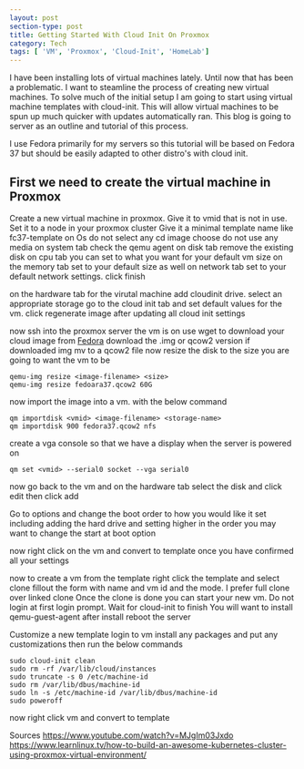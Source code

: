 ```yaml
---
layout: post
section-type: post
title: Getting Started With Cloud Init On Proxmox
category: Tech
tags: [ 'VM', 'Proxmox', 'Cloud-Init', 'HomeLab']
---
```


I have been installing lots of virtual machines lately.  Until now that has been a problematic.  I want to steamline the process of creating new virtual machines.  To solve much of the initial setup I am going to start using virtual machine templates with cloud-init.  This will allow virtual machines to be spun up much quicker with updates automatically ran.  This blog is going to server as an outline and tutorial of this process.  

I use Fedora primarily for my servers so this tutorial will be based on Fedora 37 but should be easily adapted to other distro's with cloud init. 

## First we need to create the virtual machine in Proxmox


Create a new virtual machine in proxmox.
Give it to vmid that is not in use.  
Set it to a node in your proxmox cluster
Give it a minimal template name like fc37-template
on Os do not select any cd image choose do not use any media
on system tab check the qemu agent
on disk tab remove the existing disk
on cpu tab you can set to what you want for your default vm size
on the memory tab set to your default size as well
on network tab set to your default network settings.
click finish

on the hardware tab for the virutal machine
add cloudinit drive.
select an appropriate storage
go to the cloud init tab and set default values for the vm.
click regenerate image after updating all cloud init settings

now ssh into the proxmox server the vm is on
use wget to download your cloud image from [Fedora](https://cloud.fedoraproject.org/) download the .img or qcow2 version
if downloaded img mv to a qcow2 file
now resize the disk to the size you are going to want the vm to be
```
qemu-img resize <image-filename> <size>
qemu-img resize fedoara37.qcow2 60G
```
now import the image into a vm.  with the below command
```
qm importdisk <vmid> <image-filename> <storage-name>
qm importdisk 900 fedora37.qcow2 nfs
```

create a vga console so that we have a display when the server is powered on 
```
qm set <vmid> --serial0 socket --vga serial0
```

now go back to the vm and on the hardware tab
select the disk and click edit then click add

Go to options and change the boot order to how you would like it set including adding the hard drive and setting higher in the order
you may want to change the start at boot option

now right click on the vm and convert to template once you have confirmed all your settings

now to create a vm from the template right click the template and select clone
fillout the form with name and vm id and the mode.  I prefer full clone over linked clone
Once the clone is done you can start your new vm.  Do not login at first login prompt.  Wait for cloud-init to finish
You will want to install qemu-guest-agent after install reboot the server


Customize a new template
login to vm install any packages and put any customizations then run the below commands
```
sudo cloud-init clean
sudo rm -rf /var/lib/cloud/instances
sudo truncate -s 0 /etc/machine-id
sudo rm /var/lib/dbus/machine-id
sudo ln -s /etc/machine-id /var/lib/dbus/machine-id
sudo poweroff
```
now right click vm and convert to template

Sources
https://www.youtube.com/watch?v=MJgIm03Jxdo
https://www.learnlinux.tv/how-to-build-an-awesome-kubernetes-cluster-using-proxmox-virtual-environment/

